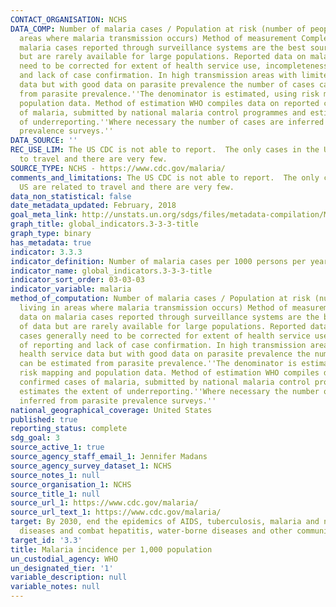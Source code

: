 ```yaml
---
CONTACT_ORGANISATION: NCHS
DATA_COMP: Number of malaria cases / Population at risk (number of people living in
  areas where malaria transmission occurs) Method of measurement Complete data on
  malaria cases reported through surveillance systems are the best source of data
  but are rarely available for large populations. Reported data on malaria cases generally
  need to be corrected for extent of health service use, incompleteness of reporting
  and lack of case confirmation. In high transmission areas with limited health service
  data but with good data on parasite prevalence the number of cases can be estimated
  from parasite prevalence.''The denominator is estimated, using risk mapping and
  population data. Method of estimation WHO compiles data on reported confirmed cases
  of malaria, submitted by national malaria control programmes and estimates the extent
  of underreporting.''Where necessary the number of cases are inferred from parasite
  prevalence surveys.''
DATA_SOURCE: ''
REC_USE_LIM: The US CDC is not able to report.  The only cases in the US are related
  to travel and there are very few.
SOURCE_TYPE: NCHS - https://www.cdc.gov/malaria/
comments_and_limitations: The US CDC is not able to report.  The only cases in the
  US are related to travel and there are very few.
data_non_statistical: false
date_metadata_updated: February, 2018
goal_meta_link: http://unstats.un.org/sdgs/files/metadata-compilation/Metadata-Goal-3.pdf
graph_title: global_indicators.3-3-3-title
graph_type: binary
has_metadata: true
indicator: 3.3.3
indicator_definition: Number of malaria cases per 1000 persons per year.
indicator_name: global_indicators.3-3-3-title
indicator_sort_order: 03-03-03
indicator_variable: malaria
method_of_computation: Number of malaria cases / Population at risk (number of people
  living in areas where malaria transmission occurs) Method of measurement Complete
  data on malaria cases reported through surveillance systems are the best source
  of data but are rarely available for large populations. Reported data on malaria
  cases generally need to be corrected for extent of health service use, incompleteness
  of reporting and lack of case confirmation. In high transmission areas with limited
  health service data but with good data on parasite prevalence the number of cases
  can be estimated from parasite prevalence.''The denominator is estimated, using
  risk mapping and population data. Method of estimation WHO compiles data on reported
  confirmed cases of malaria, submitted by national malaria control programmes and
  estimates the extent of underreporting.''Where necessary the number of cases are
  inferred from parasite prevalence surveys.''
national_geographical_coverage: United States
published: true
reporting_status: complete
sdg_goal: 3
source_active_1: true
source_agency_staff_email_1: Jennifer Madans
source_agency_survey_dataset_1: NCHS
source_notes_1: null
source_organisation_1: NCHS
source_title_1: null
source_url_1: https://www.cdc.gov/malaria/
source_url_text_1: https://www.cdc.gov/malaria/
target: By 2030, end the epidemics of AIDS, tuberculosis, malaria and neglected tropical
  diseases and combat hepatitis, water-borne diseases and other communicable diseases.
target_id: '3.3'
title: Malaria incidence per 1,000 population
un_custodial_agency: WHO
un_designated_tier: '1'
variable_description: null
variable_notes: null
---
```

